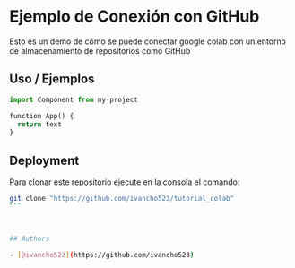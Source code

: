 
# Ejemplo de Conexión con GitHub

Esto es un demo de cómo se puede conectar google colab con un entorno de almacenamiento de repositorios como GitHub


## Uso / Ejemplos

```python
import Component from my-project

function App() {
  return text
}
```

## Deployment
Para clonar este repositorio ejecute en la consola el comando:

````bash
git clone "https://github.com/ivancho523/tutorial_colab"
```



## Authors

- [@ivancho523](https://github.com/ivancho523)

